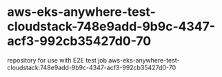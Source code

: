 # aws-eks-anywhere-test-cloudstack-748e9add-9b9c-4347-acf3-992cb35427d0-70
repository for use with E2E test job aws-eks-anywhere-test-cloudstack:748e9add-9b9c-4347-acf3-992cb35427d0-70
